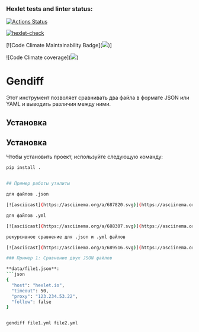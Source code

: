 ### Hexlet tests and linter status:
[![Actions Status](https://github.com/barashit/python-project-50/actions/workflows/hexlet-check.yml/badge.svg)](https://github.com/barashit/python-project-50/actions)


[![hexlet-check](https://github.com/barashit/python-project-50/actions/workflows/hexlet-check.yml/badge.svg)](https://github.com/barashit/python-project-50/actions/workflows/hexlet-check.yml)


[![Code Climate Maintainability Badge](<a href="https://codeclimate.com/github/barashit/python-project-50/test_coverage"><img src="https://api.codeclimate.com/v1/badges/b996bed1afa1cc203b55/test_coverage" /></a>)]


![Code Climate coverage](<a href="https://codeclimate.com/github/barashit/python-project-50/test_coverage"><img src="https://api.codeclimate.com/v1/badges/b996bed1afa1cc203b55/test_coverage" /></a>)


# Gendiff

Этот инструмент позволяет сравнивать два файла в формате JSON или YAML и выводить различия между ними.

## Установка


## Установка

Чтобы установить проект, используйте следующую команду:

```bash
pip install .


## Пример работы утилиты

для файлов .json

[![asciicast](https://asciinema.org/a/687820.svg)](https://asciinema.org/a/687820)

для файлов .yml

[![asciicast](https://asciinema.org/a/688307.svg)](https://asciinema.org/a/688307)

рекурсивное сравнение для .json и .yml файлов

[![asciicast](https://asciinema.org/a/689516.svg)](https://asciinema.org/a/689516)

### Пример 1: Сравнение двух JSON файлов

**data/file1.json**:
```json
{
  "host": "hexlet.io",
  "timeout": 50,
  "proxy": "123.234.53.22",
  "follow": false
}


gendiff file1.yml file2.yml

